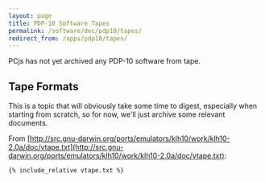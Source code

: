 ```yaml
---
layout: page
title: PDP-10 Software Tapes
permalink: /software/dec/pdp10/tapes/
redirect_from: /apps/pdp10/tapes/
---
```


PCjs has not yet archived any PDP-10 software from tape.

Tape Formats
------------

This is a topic that will obviously take some time to digest, especially when starting from scratch, so for
now, we'll just archive some relevant documents.

From [http://src.gnu-darwin.org/ports/emulators/klh10/work/klh10-2.0a/doc/vtape.txt](http://src.gnu-darwin.org/ports/emulators/klh10/work/klh10-2.0a/doc/vtape.txt):

```
{% include_relative vtape.txt %}
```

